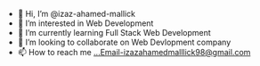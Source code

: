 - 👋 Hi, I’m @izaz-ahamed-mallick
- 👀 I’m interested in Web Development
- 🌱 I’m currently learning Full Stack Web Development
- 💞️ I’m looking to collaborate on Web Devlopment company
- 📫 How to reach me ...Email-izazahamedmalllick98@gmail.com

<!---
izaz-ahamed-mallick/izaz-ahamed-mallick is a ✨ special ✨ repository because its `README.md` (this file) appears on your GitHub profile.
You can click the Preview link to take a look at your changes.
--->
